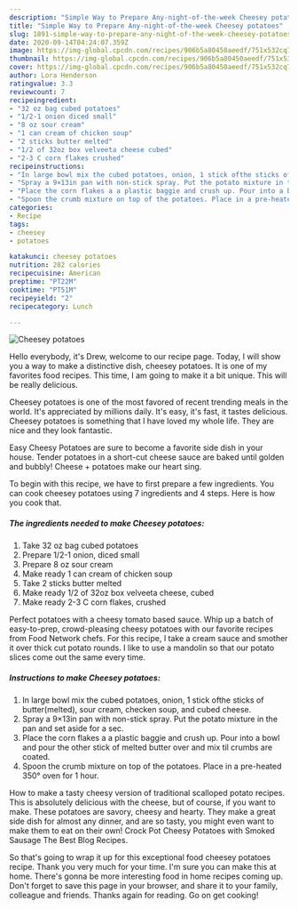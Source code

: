 ```yaml
---
description: "Simple Way to Prepare Any-night-of-the-week Cheesey potatoes"
title: "Simple Way to Prepare Any-night-of-the-week Cheesey potatoes"
slug: 1891-simple-way-to-prepare-any-night-of-the-week-cheesey-potatoes
date: 2020-09-14T04:24:07.359Z
image: https://img-global.cpcdn.com/recipes/906b5a80450aeedf/751x532cq70/cheesey-potatoes-recipe-main-photo.jpg
thumbnail: https://img-global.cpcdn.com/recipes/906b5a80450aeedf/751x532cq70/cheesey-potatoes-recipe-main-photo.jpg
cover: https://img-global.cpcdn.com/recipes/906b5a80450aeedf/751x532cq70/cheesey-potatoes-recipe-main-photo.jpg
author: Lora Henderson
ratingvalue: 3.3
reviewcount: 7
recipeingredient:
- "32 oz bag cubed potatoes"
- "1/2-1 onion diced small"
- "8 oz sour cream"
- "1 can cream of chicken soup"
- "2 sticks butter melted"
- "1/2 of 32oz box velveeta cheese cubed"
- "2-3 C corn flakes crushed"
recipeinstructions:
- "In large bowl mix the cubed potatoes, onion, 1 stick ofthe sticks of butter(melted), sour cream, checken soup, and cubed cheese."
- "Spray a 9×13in pan with non-stick spray. Put the potato mixture in the pan and set aside for a sec."
- "Place the corn flakes a a plastic baggie and crush up. Pour into a bowl and pour the other stick of melted butter over and mix til crumbs are coated."
- "Spoon the crumb mixture on top of the potatoes. Place in a pre-heated 350° oven for 1 hour."
categories:
- Recipe
tags:
- cheesey
- potatoes

katakunci: cheesey potatoes 
nutrition: 282 calories
recipecuisine: American
preptime: "PT22M"
cooktime: "PT51M"
recipeyield: "2"
recipecategory: Lunch

---
```



![Cheesey potatoes](https://img-global.cpcdn.com/recipes/906b5a80450aeedf/751x532cq70/cheesey-potatoes-recipe-main-photo.jpg)

Hello everybody, it's Drew, welcome to our recipe page. Today, I will show you a way to make a distinctive dish, cheesey potatoes. It is one of my favorites food recipes. This time, I am going to make it a bit unique. This will be really delicious.

Cheesey potatoes is one of the most favored of recent trending meals in the world. It's appreciated by millions daily. It's easy, it's fast, it tastes delicious. Cheesey potatoes is something that I have loved my whole life. They are nice and they look fantastic.

Easy Cheesy Potatoes are sure to become a favorite side dish in your house. Tender potatoes in a short-cut cheese sauce are baked until golden and bubbly! Cheese + potatoes make our heart sing.


To begin with this recipe, we have to first prepare a few ingredients. You can cook cheesey potatoes using 7 ingredients and 4 steps. Here is how you cook that.

<!--inarticleads1-->

##### The ingredients needed to make Cheesey potatoes:

1. Take 32 oz bag cubed potatoes
1. Prepare 1/2-1 onion, diced small
1. Prepare 8 oz sour cream
1. Make ready 1 can cream of chicken soup
1. Take 2 sticks butter melted
1. Make ready 1/2 of 32oz box velveeta cheese, cubed
1. Make ready 2-3 C corn flakes, crushed


Perfect potatoes with a cheesy tomato based sauce. Whip up a batch of easy-to-prep, crowd-pleasing cheesy potatoes with our favorite recipes from Food Network chefs. For this recipe, I take a cream sauce and smother it over thick cut potato rounds. I like to use a mandolin so that our potato slices come out the same every time. 

<!--inarticleads2-->

##### Instructions to make Cheesey potatoes:

1. In large bowl mix the cubed potatoes, onion, 1 stick ofthe sticks of butter(melted), sour cream, checken soup, and cubed cheese.
1. Spray a 9×13in pan with non-stick spray. Put the potato mixture in the pan and set aside for a sec.
1. Place the corn flakes a a plastic baggie and crush up. Pour into a bowl and pour the other stick of melted butter over and mix til crumbs are coated.
1. Spoon the crumb mixture on top of the potatoes. Place in a pre-heated 350° oven for 1 hour.


How to make a tasty cheesy version of traditional scalloped potato recipes. This is absolutely delicious with the cheese, but of course, if you want to make. These potatoes are savory, cheesy and hearty. They make a great side dish for almost any dinner, and are so tasty, you might even want to make them to eat on their own! Crock Pot Cheesy Potatoes with Smoked Sausage The Best Blog Recipes. 

So that's going to wrap it up for this exceptional food cheesey potatoes recipe. Thank you very much for your time. I'm sure you can make this at home. There's gonna be more interesting food in home recipes coming up. Don't forget to save this page in your browser, and share it to your family, colleague and friends. Thanks again for reading. Go on get cooking!
